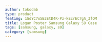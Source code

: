 ```yaml
---
author: tokodab
type: product
featimg: 1GdYC7o5E2EtD4R-Pz-kEcrEC7gA_3fOM
title: Logan Poster Samsung Galaxy S9 Case
tags: [samsung, galaxy, s9]
category: [samsung]
---
```

